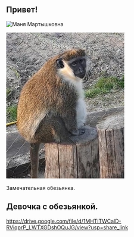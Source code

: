 ## Привет!

![Маня Мартышковна](https://drive.google.com/file/d/1MHTiTWCalD-RViqprP_LWTXGDshOQuJG/view?usp=share_link)

![Masha](Masha.jpg)

Замечательная обезьянка.

## Девочка с обезьянкой.

https://drive.google.com/file/d/1MHTiTWCalD-RViqprP_LWTXGDshOQuJG/view?usp=share_link
